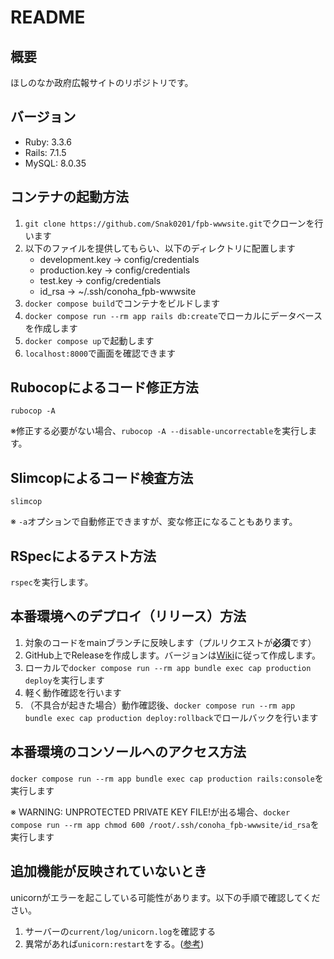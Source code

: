 # README
## 概要
ほしのなか政府広報サイトのリポジトリです。

## バージョン
- Ruby: 3.3.6
- Rails: 7.1.5
- MySQL: 8.0.35

## コンテナの起動方法
1. `git clone https://github.com/Snak0201/fpb-wwwsite.git`でクローンを行います
1. 以下のファイルを提供してもらい、以下のディレクトリに配置します
    - development.key -> config/credentials
    - production.key -> config/credentials
    - test.key -> config/credentials
    - id_rsa -> ~/.ssh/conoha_fpb-wwwsite
1. `docker compose build`でコンテナをビルドします
1. `docker compose run --rm app rails db:create`でローカルにデータベースを作成します
1. `docker compose up`で起動します
1. `localhost:8000`で画面を確認できます

## Rubocopによるコード修正方法
`rubocop -A`

※修正する必要がない場合、`rubocop -A --disable-uncorrectable`を実行します。

## Slimcopによるコード検査方法
`slimcop`

※ `-a`オプションで自動修正できますが、変な修正になることもあります。

## RSpecによるテスト方法
`rspec`を実行します。

## 本番環境へのデプロイ（リリース）方法
1. 対象のコードをmainブランチに反映します（プルリクエストが**必須**です）
1. GitHub上でReleaseを作成します。バージョンは[Wiki](https://github.com/Snak0201/fpb-wwwsite/wiki/%E3%83%90%E3%83%BC%E3%82%B8%E3%83%A7%E3%83%B3%E3%81%AE%E4%BB%98%E3%81%91%E6%96%B9#%E3%83%90%E3%83%BC%E3%82%B8%E3%83%A7%E3%83%8B%E3%83%B3%E3%82%B0%E3%81%AE%E4%BB%95%E6%96%B9)に従って作成します。
1. ローカルで`docker compose run --rm app bundle exec cap production deploy`を実行します
1. 軽く動作確認を行います
1. （不具合が起きた場合）動作確認後、`docker compose run --rm app bundle exec cap production deploy:rollback`でロールバックを行います

## 本番環境のコンソールへのアクセス方法
`docker compose run --rm app bundle exec cap production rails:console`を実行します

※ WARNING: UNPROTECTED PRIVATE KEY FILE!が出る場合、`docker compose run --rm app chmod 600 /root/.ssh/conoha_fpb-wwwsite/id_rsa`を実行します

## 追加機能が反映されていないとき
unicornがエラーを起こしている可能性があります。以下の手順で確認してください。
1. サーバーの`current/log/unicorn.log`を確認する
1. 異常があれば`unicorn:restart`をする。([参考](https://naka-no-mura.hateblo.jp/entry/gemfile_not_found))
